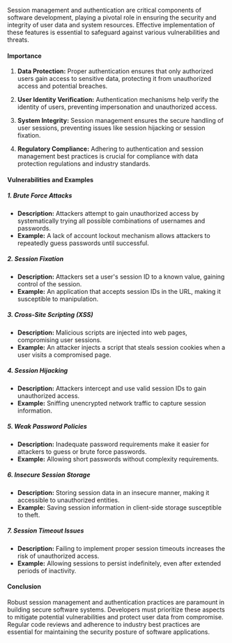 
Session management and authentication are critical components of software development, playing a pivotal role in ensuring the security and integrity of user data and system resources. Effective implementation of these features is essential to safeguard against various vulnerabilities and threats.

#### Importance

1. **Data Protection:** Proper authentication ensures that only authorized users gain access to sensitive data, protecting it from unauthorized access and potential breaches.

2. **User Identity Verification:** Authentication mechanisms help verify the identity of users, preventing impersonation and unauthorized access.

3. **System Integrity:** Session management ensures the secure handling of user sessions, preventing issues like session hijacking or session fixation.

4. **Regulatory Compliance:** Adhering to authentication and session management best practices is crucial for compliance with data protection regulations and industry standards.

#### Vulnerabilities and Examples

##### 1. **Brute Force Attacks**

   - **Description:** Attackers attempt to gain unauthorized access by systematically trying all possible combinations of usernames and passwords.
   - **Example:** A lack of account lockout mechanism allows attackers to repeatedly guess passwords until successful.

##### 2. **Session Fixation**

   - **Description:** Attackers set a user's session ID to a known value, gaining control of the session.
   - **Example:** An application that accepts session IDs in the URL, making it susceptible to manipulation.

##### 3. **Cross-Site Scripting (XSS)**

   - **Description:** Malicious scripts are injected into web pages, compromising user sessions.
   - **Example:** An attacker injects a script that steals session cookies when a user visits a compromised page.

##### 4. **Session Hijacking**

   - **Description:** Attackers intercept and use valid session IDs to gain unauthorized access.
   - **Example:** Sniffing unencrypted network traffic to capture session information.

##### 5. **Weak Password Policies**

   - **Description:** Inadequate password requirements make it easier for attackers to guess or brute force passwords.
   - **Example:** Allowing short passwords without complexity requirements.

##### 6. **Insecure Session Storage**

   - **Description:** Storing session data in an insecure manner, making it accessible to unauthorized entities.
   - **Example:** Saving session information in client-side storage susceptible to theft.

##### 7. **Session Timeout Issues**

   - **Description:** Failing to implement proper session timeouts increases the risk of unauthorized access.
   - **Example:** Allowing sessions to persist indefinitely, even after extended periods of inactivity.

#### Conclusion

Robust session management and authentication practices are paramount in building secure software systems. Developers must prioritize these aspects to mitigate potential vulnerabilities and protect user data from compromise. Regular code reviews and adherence to industry best practices are essential for maintaining the security posture of software applications.
